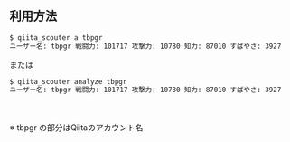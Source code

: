 ##  利用方法

~~~bash
$ qiita_scouter a tbpgr
ユーザー名: tbpgr 戦闘力: 101717 攻撃力: 10780 知力: 87010 すばやさ: 3927
~~~
 
または 

~~~bash
$ qiita_scouter analyze tbpgr
ユーザー名: tbpgr 戦闘力: 101717 攻撃力: 10780 知力: 87010 すばやさ: 3927
~~~
<br><br>
※ tbpgr の部分はQiitaのアカウント名